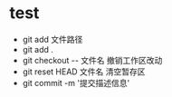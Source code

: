 # test
- git add 文件路径
- git add .
- git checkout -- 文件名
撤销工作区改动
- git reset HEAD 文件名
清空暂存区
- git commit -m '提交描述信息'